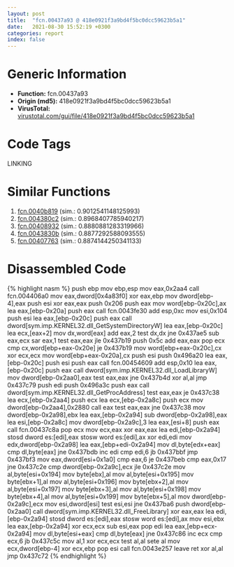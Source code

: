 ```yaml
---
layout: post
title:  "fcn.00437a93 @ 418e0921f3a9bd4f5bc0dcc59623b5a1"
date:   2021-08-30 15:52:19 +0300
categories: report
index: false
---
```


# Generic Information
- **Function:** fcn.00437a93
- **Origin (md5):** 418e0921f3a9bd4f5bc0dcc59623b5a1
- **VirusTotal:** [virustotal.com/gui/file/418e0921f3a9bd4f5bc0dcc59623b5a1][virustotal_ref]

# Code Tags
<span class="tag" id="LINKING">LINKING</span>


# Similar Functions

1. [fcn.0040b819][similar_1_ref] (sim.: 0.9012541148125993)
2. [fcn.004380c2][similar_2_ref] (sim.: 0.8968407785940217)
3. [fcn.00408932][similar_3_ref] (sim.: 0.8880881283319966)
4. [fcn.0043830b][similar_4_ref] (sim.: 0.8877292588093555)
5. [fcn.00407763][similar_5_ref] (sim.: 0.8874144250341133)


# Disassembled Code

{% highlight nasm %}
push ebp
mov ebp,esp
mov eax,0x2aa4
call fcn.004406a0
mov eax,dword[0x4a83f0]
xor eax,ebp
mov dword[ebp-4],eax
push esi
xor eax,eax
push 0x206
push eax
mov word[ebp-0x20c],ax
lea eax,[ebp-0x20a]
push eax
call fcn.0043fe30
add esp,0xc
mov esi,0x104
push esi
lea eax,[ebp-0x20c]
push eax
call dword[sym.imp.KERNEL32.dll_GetSystemDirectoryW]
lea eax,[ebp-0x20c]
lea ecx,[eax+2]
mov dx,word[eax]
add eax,2
test dx,dx
jne 0x437ae5
sub eax,ecx
sar eax,1
test eax,eax
jle 0x437b19
push 0x5c
add eax,eax
pop ecx
cmp cx,word[ebp+eax-0x20e]
je 0x437b19
mov word[ebp+eax-0x20c],cx
xor ecx,ecx
mov word[ebp+eax-0x20a],cx
push esi
push 0x496a20
lea eax,[ebp-0x20c]
push esi
push eax
call fcn.00454609
add esp,0x10
lea eax,[ebp-0x20c]
push eax
call dword[sym.imp.KERNEL32.dll_LoadLibraryW]
mov dword[ebp-0x2aa0],eax
test eax,eax
jne 0x437b4d
xor al,al
jmp 0x437c79
push edi
push 0x496a3c
push eax
call dword[sym.imp.KERNEL32.dll_GetProcAddress]
test eax,eax
je 0x437c38
lea ecx,[ebp-0x2aa4]
push ecx
lea ecx,[ebp-0x2a8c]
push ecx
mov dword[ebp-0x2aa4],0x2880
call eax
test eax,eax
jne 0x437c38
mov dword[ebp-0x2a98],ebx
lea eax,[ebp-0x2a94]
sub dword[ebp-0x2a98],eax
lea esi,[ebp-0x2a8c]
mov dword[ebp-0x2a9c],3
lea eax,[esi+8]
push eax
call fcn.00437c8a
pop ecx
mov ecx,eax
xor eax,eax
lea edi,[ebp-0x2a94]
stosd dword es:[edi],eax
stosw word es:[edi],ax
xor edi,edi
mov edx,dword[ebp-0x2a98]
lea eax,[ebp+edi-0x2a94]
mov dl,byte[edx+eax]
cmp dl,byte[eax]
jne 0x437bdb
inc edi
cmp edi,6
jb 0x437bbf
jmp 0x437bf3
mov eax,dword[esi+0x1a0]
cmp eax,6
je 0x437beb
cmp eax,0x17
jne 0x437c2e
cmp dword[ebp-0x2a9c],ecx
jle 0x437c2e
mov al,byte[esi+0x194]
mov byte[ebx],al
mov al,byte[esi+0x195]
mov byte[ebx+1],al
mov al,byte[esi+0x196]
mov byte[ebx+2],al
mov al,byte[esi+0x197]
mov byte[ebx+3],al
mov al,byte[esi+0x198]
mov byte[ebx+4],al
mov al,byte[esi+0x199]
mov byte[ebx+5],al
mov dword[ebp-0x2a9c],ecx
mov esi,dword[esi]
test esi,esi
jne 0x437ba6
push dword[ebp-0x2aa0]
call dword[sym.imp.KERNEL32.dll_FreeLibrary]
xor eax,eax
lea edi,[ebp-0x2a94]
stosd dword es:[edi],eax
stosw word es:[edi],ax
mov esi,ebx
lea eax,[ebp-0x2a94]
xor ecx,ecx
sub esi,eax
pop edi
lea eax,[ebp+ecx-0x2a94]
mov dl,byte[esi+eax]
cmp dl,byte[eax]
jne 0x437c86
inc ecx
cmp ecx,6
jb 0x437c5c
mov al,1
xor ecx,ecx
test al,al
sete al
mov ecx,dword[ebp-4]
xor ecx,ebp
pop esi
call fcn.0043e257
leave 
ret 
xor al,al
jmp 0x437c72
{% endhighlight %}


[similar_1_ref]: /report/fcn.0040b819@418e0921f3a9bd4f5bc0dcc59623b5a1
[similar_2_ref]: /report/fcn.004380c2@418e0921f3a9bd4f5bc0dcc59623b5a1
[similar_3_ref]: /report/fcn.00408932@f5b8476c36459986b226c45654aeb016
[similar_4_ref]: /report/fcn.0043830b@418e0921f3a9bd4f5bc0dcc59623b5a1
[similar_5_ref]: /report/fcn.00407763@074a6a8502a27e18f8b5ea831bacabad
[virustotal_ref]: https://www.virustotal.com/gui/file/418e0921f3a9bd4f5bc0dcc59623b5a1